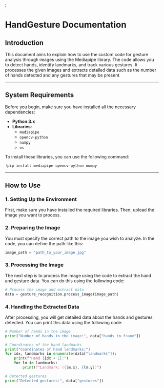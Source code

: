 :

# HandGesture Documentation

## Introduction

This document aims to explain how to use the custom code for gesture analysis through images using the Mediapipe library. The code allows you to detect hands, identify landmarks, and track various gestures. It processes the given images and extracts detailed data such as the number of hands detected and any gestures that may be present.

---

## System Requirements

Before you begin, make sure you have installed all the necessary dependencies:

- **Python 3.x**
- **Libraries**:
  - `mediapipe`
  - `opencv-python`
  - `numpy`
  - `os`

To install these libraries, you can use the following command:

```bash
!pip install mediapipe opencv-python numpy
```

---

## How to Use

### 1. Setting Up the Environment

First, make sure you have installed the required libraries. Then, upload the image you want to process.

### 2. Preparing the Image

You must specify the correct path to the image you wish to analyze. In the code, you can define the path like this:

```python
image_path = "path_to_your_image.jpg"
```

### 3. Processing the Image

The next step is to process the image using the code to extract the hand and gesture data. You can do this using the following code:

```python
# Process the image and extract data
data = gesture_recognition.process_image(image_path)
```

### 4. Handling the Extracted Data

After processing, you will get detailed data about the hands and gestures detected. You can print this data using the following code:

```python
# Number of hands in the image
print("Number of hands in the image:", data["hands_in_frame"])

# Coordinates of the hand landmarks
print("Coordinates of hand landmarks:")
for idx, landmarks in enumerate(data["landmarks"]):
    print(f"Hand {idx + 1}:")
    for lm in landmarks:
        print(f"Landmark: ({lm.x}, {lm.y})")

# Detected gestures
print("Detected gestures:", data["gestures"])
```

